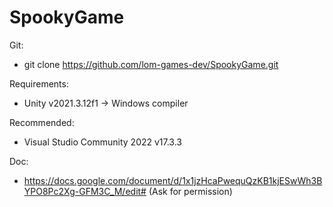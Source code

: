 # SpookyGame #

Git:
  
  * git clone https://github.com/lom-games-dev/SpookyGame.git
  
Requirements:

  * Unity v2021.3.12f1
    -> Windows compiler
  
Recommended:

  * Visual Studio Community 2022 v17.3.3
  
Doc:
  
  * https://docs.google.com/document/d/1x1jzHcaPwequQzKB1kjESwWh3BYPO8Pc2Xg-GFM3C_M/edit# (Ask for permission)
